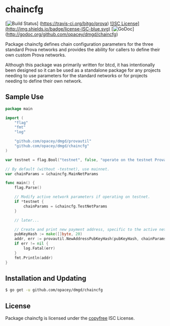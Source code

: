 chaincfg
========

[![Build Status](http://img.shields.io/travis/bitgo/prova.svg)]
(https://travis-ci.org/bitgo/prova) [![ISC License]
(http://img.shields.io/badge/license-ISC-blue.svg)](http://copyfree.org)
[![GoDoc](https://img.shields.io/badge/godoc-reference-blue.svg)]
(http://godoc.org/github.com/opacey/dmgd/chaincfg)

Package chaincfg defines chain configuration parameters for the three standard
Prova networks and provides the ability for callers to define their own custom
Prova networks.

Although this package was primarily written for btcd, it has intentionally been
designed so it can be used as a standalone package for any projects needing to
use parameters for the standard networks or for projects needing to define
their own network.

## Sample Use

```Go
package main

import (
	"flag"
	"fmt"
	"log"

	"github.com/opacey/dmgd/provautil"
	"github.com/opacey/dmgd/chaincfg"
)

var testnet = flag.Bool("testnet", false, "operate on the testnet Prova network")

// By default (without -testnet), use mainnet.
var chainParams = &chaincfg.MainNetParams

func main() {
	flag.Parse()

	// Modify active network parameters if operating on testnet.
	if *testnet {
		chainParams = &chaincfg.TestNetParams
	}

	// later...

	// Create and print new payment address, specific to the active network.
	pubKeyHash := make([]byte, 20)
	addr, err := provautil.NewAddressPubKeyHash(pubKeyHash, chainParams)
	if err != nil {
		log.Fatal(err)
	}
	fmt.Println(addr)
}
```

## Installation and Updating

```bash
$ go get -u github.com/opacey/dmgd/chaincfg
```

## License

Package chaincfg is licensed under the [copyfree](http://copyfree.org) ISC
License.
